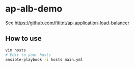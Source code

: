 # ap-alb-demo

See <https://github.com/fititnt/ap-application-load-balancer>

## How to use

```bash
vim hosts
# Edit to your hosts
ansible-playbook -i hosts main.yml
```